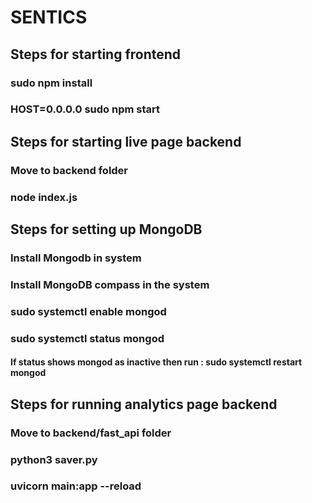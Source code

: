 # SENTICS

## Steps for starting frontend

### sudo npm install
### HOST=0.0.0.0 sudo npm start

## Steps for starting live page backend

### Move to backend folder
### node index.js

## Steps for setting up MongoDB

### Install Mongodb in system
### Install MongoDB compass in the system
### sudo systemctl enable mongod
### sudo systemctl status mongod

#### If status shows mongod as inactive then run : sudo systemctl restart mongod

## Steps for running analytics page backend

### Move to backend/fast_api folder
### python3 saver.py
### uvicorn main:app --reload
